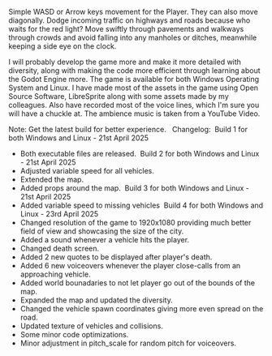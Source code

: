Simple WASD or Arrow keys movement for the Player. They can also move diagonally. Dodge incoming traffic on highways and roads because who waits for the red light? Move swiftly through pavements and walkways through crowds and avoid falling into any manholes or ditches, meanwhile keeping a side eye on the clock.

I will probably develop the game more and make it more detailed with diversity, along with making the code more efficient through learning about the Godot Engine more. The game is available for both Windows Operating System and Linux. I have made most of the assets in the game using Open Source Software, LibreSprite along with some assets made by my colleagues. Also have recorded most of the voice lines, which I'm sure you will have a chuckle at. The ambience music is taken from a YouTube Video.

Note: Get the latest build for better experience.
    ﻿
    ﻿
Changelog: 
    ﻿
Build 1 for both Windows and Linux - 21st April 2025
- Both executable files are released.
    ﻿
Build 2 for both Windows and Linux - 21st April 2025
- Adjusted variable speed for all vehicles.
- Extended the map.
- Added props around the map.
    ﻿
Build 3 for both Windows and Linux - 21st April 2025
- Added variable speed to missing vehicles
    ﻿
Build 4 for both Windows and Linux - 23rd April 2025
- Changed resolution of the game to 1920x1080 providing much better field of view and showcasing the size of the city.
- Added a sound whenever a vehicle hits the player.
- Changed death screen.
- Added 2 new quotes to be displayed after player's death.
- Added 6 new voiceovers whenever the player close-calls from an approaching vehicle.
- Added world bounadaries to not let player go out of the bounds of the map.
- Expanded the map and updated the diversity.
- Changed the vehicle spawn coordinates giving more even spread on the road.
- Updated texture of vehicles and collisions.
- Some minor code optimizations.
- Minor adjustment in pitch_scale for random pitch for voiceovers.
